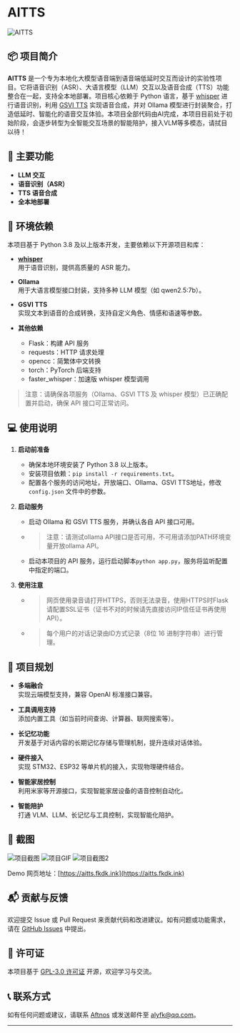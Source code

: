 # AITTS

![AITTS](https://socialify.git.ci/Aftnos/AITTS/image?description=1&font=Jost&forks=1&issues=1&language=1&logo=https%3A%2F%2Favatars.githubusercontent.com%2Fu%2F128480098&name=1&owner=1&pattern=Circuit%20Board&pulls=1&stargazers=1&theme=Dark)  

## 📦 项目简介

**AITTS** 是一个专为本地化大模型语音端到语音端低延时交互而设计的实验性项目。它将语音识别（ASR）、大语言模型（LLM）交互以及语音合成（TTS）功能整合在一起，支持全本地部署。项目核心依赖于 Python 语言，基于 [whisper](https://github.com/openai/whisper) 进行语音识别，利用 [GSVI TTS](#) 实现语音合成，并对 Ollama 模型进行封装聚合，打造低延时、智能化的语音交互体验。本项目全部代码由AI完成，本项目目前处于初始阶段，会逐步转型为全智能交互场景的智能陪护，接入VLM等多模态，请拭目以待！

## 🔧 主要功能

- **LLM 交互**  
- **语音识别（ASR）**  
- **TTS 语音合成**  
- **全本地部署**  

## 🚀 环境依赖

本项目基于 Python 3.8 及以上版本开发，主要依赖以下开源项目和库：

- **[whisper](https://github.com/openai/whisper)**  
  用于语音识别，提供高质量的 ASR 能力。

- **Ollama**  
  用于大语言模型接口封装，支持多种 LLM 模型（如 qwen2.5:7b）。

- **GSVI TTS**  
  实现文本到语音的合成转换，支持自定义角色、情感和语速等参数。

- **其他依赖**  
  - Flask：构建 API 服务  
  - requests：HTTP 请求处理  
  - opencc：简繁体中文转换  
  - torch：PyTorch 后端支持  
  - faster_whisper：加速版 whisper 模型调用

> 注意：请确保各项服务（Ollama、GSVI TTS 及 whisper 模型）已正确配置并启动，确保 API 接口可正常访问。

## 💻 使用说明

1. **启动前准备**  
   - 确保本地环境安装了 Python 3.8 以上版本。  
   - 安装项目依赖：`pip install -r requirements.txt`。  
   - 配置各个服务的访问地址，开放端口、Ollama、GSVI TTS地址，修改 `config.json` 文件中的参数。

2. **启动服务**  
   - 启动 Ollama 和 GSVI TTS 服务，并确认各自 API 接口可用。  
   - >注意：请测试ollama API接口是否可用，不可用请添加PATH环境变量开放ollama API。
   - 启动本项目的 API 服务，运行启动脚本`python app.py`，服务将监听配置中指定的端口。

3. **使用注意**  
   - >网页使用录音请打开HTTPS，否则无法录音，使用HTTPS时Flask请配置SSL证书（证书不对的时候请先直接访问IP信任证书再使用API）。
   - >每个用户的对话记录由ID方式记录（8位 16 进制字符串）进行管理。

## 🔮 项目规划

- **多端融合**  
  实现云端模型支持，兼容 OpenAI 标准接口兼容。

- **工具调用支持**  
  添加内置工具（如当前时间查询、计算器、联网搜索等）。

- **长记忆功能**  
  开发基于对话内容的长期记忆存储与管理机制，提升连续对话体验。

- **硬件接入**  
  实现 STM32、ESP32 等单片机的接入，实现物理硬件结合。

- **智能家居控制**  
  利用米家等开源接口，实现智能家居设备的语音控制自动化。

- **智能陪护**  
  打通 VLM、LLM、长记忆与工具控制，实现智能化陪护。

## 📸 截图

![项目截图](https://github.com/user-attachments/assets/f1c85337-e3a6-4073-8663-64bd7806d984)
![项目GIF](https://github.com/user-attachments/assets/53f82963-aa42-4ee2-b58f-3c2fbc86d785)
![项目截图2](https://github.com/user-attachments/assets/48065544-fb11-4904-9ab7-3b28fc0914cb)

Demo 网页地址：[https://aitts.fkdk.ink](https://aitts.fkdk.ink)

## 📬 贡献与反馈

欢迎提交 Issue 或 Pull Request 来贡献代码和改进建议。如有问题或功能需求，请在 [GitHub Issues](https://github.com/Aftnos/AITTS/issues) 中提出。

## 📝 许可证

本项目基于 [GPL-3.0 许可证](https://github.com/Aftnos/AITTS/blob/main/LICENSE) 开源，欢迎学习与交流。

## 📞 联系方式

如有任何问题或建议，请联系 [Aftnos](https://github.com/Aftnos) 或发送邮件至 alyfk@qq.com。

---

